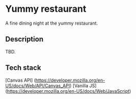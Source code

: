 # Yummy restaurant
A fine dining night at the yummy restaurant. 

## Description
TBD.

## Tech stack
[Canvas API] (https://developer.mozilla.org/en-US/docs/Web/API/Canvas_API)
[Vanilla JS] (https://developer.mozilla.org/en-US/docs/Web/JavaScript)
